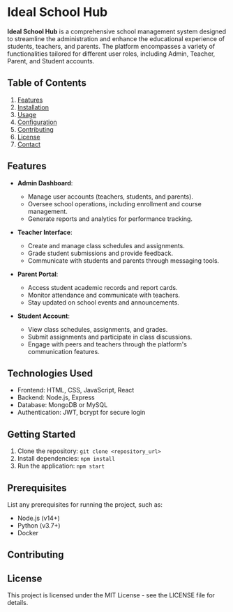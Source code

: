 # Ideal School Hub

**Ideal School Hub**  is a comprehensive school management system designed to streamline the administration and enhance the educational experience of students, teachers, and parents. The platform encompasses a variety of functionalities tailored for different user roles, including Admin, Teacher, Parent, and Student accounts.
## Table of Contents
1. [Features](#features)
2. [Installation](#installation)
3. [Usage](#usage)
4. [Configuration](#configuration)
5. [Contributing](#contributing)
6. [License](#license)
7. [Contact](#contact)

## Features

-   **Admin Dashboard**:
    
    -   Manage user accounts (teachers, students, and parents).
    -   Oversee school operations, including enrollment and course management.
    -   Generate reports and analytics for performance tracking.
-   **Teacher Interface**:
    
    -   Create and manage class schedules and assignments.
    -   Grade student submissions and provide feedback.
    -   Communicate with students and parents through messaging tools.
-   **Parent Portal**:
    
    -   Access student academic records and report cards.
    -   Monitor attendance and communicate with teachers.
    -   Stay updated on school events and announcements.
-   **Student Account**:
    
    -   View class schedules, assignments, and grades.
    -   Submit assignments and participate in class discussions.
    -   Engage with peers and teachers through the platform's communication features.

## Technologies Used

-   Frontend: HTML, CSS, JavaScript, React
-   Backend: Node.js, Express
-   Database: MongoDB or MySQL
-   Authentication: JWT, bcrypt for secure login

## Getting Started

1.  Clone the repository:  `git clone <repository_url>`
2.  Install dependencies:  `npm install`
3.  Run the application:  `npm start`

## Prerequisites

List any prerequisites for running the project, such as:

-   Node.js (v14+)
-   Python (v3.7+)
-   Docker

## Contributing



## License

This project is licensed under the MIT License - see the  LICENSE  file for details.

